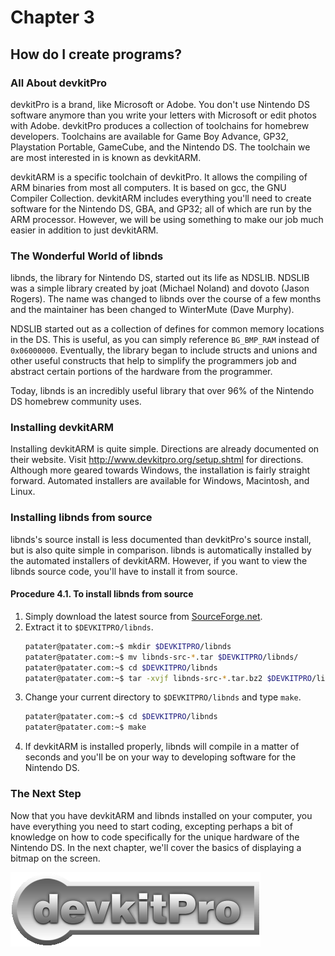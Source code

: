 # Chapter 3
## How do I create programs?

### All About devkitPro

devkitPro is a brand, like Microsoft or Adobe. You don't use Nintendo DS
software anymore than you write your letters with Microsoft or edit photos with
Adobe. devkitPro produces a collection of toolchains for homebrew developers.
Toolchains are available for Game Boy Advance, GP32, Playstation Portable,
GameCube, and the Nintendo DS. The toolchain we are most interested in is known
as devkitARM.

devkitARM is a specific toolchain of devkitPro. It allows the compiling of ARM
binaries from most all computers. It is based on gcc, the GNU Compiler
Collection. devkitARM includes everything you'll need to create software for
the Nintendo DS, GBA, and GP32; all of which are run by the ARM processor.
However, we will be using something to make our job much easier in addition to
just devkitARM.

### The Wonderful World of libnds

libnds, the library for Nintendo DS, started out its life as NDSLIB. NDSLIB was
a simple library created by joat (Michael Noland) and dovoto (Jason Rogers).
The name was changed to libnds over the course of a few months and the
maintainer has been changed to WinterMute (Dave Murphy).

NDSLIB started out as a collection of defines for common memory locations in
the DS. This is useful, as you can simply reference `BG_BMP_RAM` instead of
`0x06000000`. Eventually, the library began to include structs and unions and
other useful constructs that help to simplify the programmers job and abstract
certain portions of the hardware from the programmer.

Today, libnds is an incredibly useful library that over 96% of the Nintendo DS
homebrew community uses.

### Installing devkitARM

Installing devkitARM is quite simple. Directions are already documented on
their website. Visit <http://www.devkitpro.org/setup.shtml> for directions.
Although more geared towards Windows, the installation is fairly straight
forward. Automated installers are available for Windows, Macintosh, and Linux.

### Installing libnds from source

libnds's source install is less documented than devkitPro's source install, but
is also quite simple in comparison. libnds is automatically installed by the
automated installers of devkitARM. However, if you want to view the libnds
source code, you'll have to install it from source.

#### Procedure 4.1. To install libnds from source

1. Simply download the latest source from
   [SourceForge.net](http://sourceforge.net/project/showfiles.php%3Fgroup_id%3D114505%26package_id%3D151608).
1. Extract it to `$DEVKITPRO/libnds`.
   ```sh
   patater@patater.com:~$ mkdir $DEVKITPRO/libnds
   patater@patater.com:~$ mv libnds-src-*.tar $DEVKITPRO/libnds/
   patater@patater.com:~$ cd $DEVKITPRO/libnds
   patater@patater.com:~$ tar -xvjf libnds-src-*.tar.bz2 $DEVKITPRO/libnds
   ```
1. Change your current directory to `$DEVKITPRO/libnds` and type `make`.
   ```sh
   patater@patater.com:~$ cd $DEVKITPRO/libnds
   patater@patater.com:~$ make
   ```
1. If devkitARM is installed properly, libnds will compile in a matter of
   seconds and you'll be on your way to developing software for the Nintendo
   DS.

### The Next Step

Now that you have devkitARM and libnds installed on your computer, you have
everything you need to start coding, excepting perhaps a bit of knowledge on
how to code specifically for the unique hardware of the Nintendo DS. In the
next chapter, we'll cover the basics of displaying a bitmap on the screen.

![](./images/devkitlogo.png)
